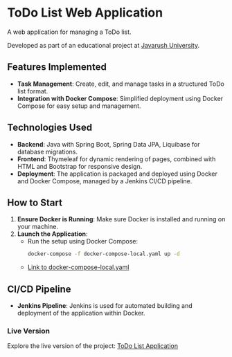 # ToDo List Web Application

A web application for managing a ToDo list.

Developed as part of an educational project at [Javarush University](https://javarush.com/university).

## Features Implemented

- **Task Management**: Create, edit, and manage tasks in a structured ToDo list format.
- **Integration with Docker Compose**: Simplified deployment using Docker Compose for easy setup and management.

## Technologies Used

- **Backend**: Java with Spring Boot, Spring Data JPA, Liquibase for database migrations.
- **Frontend**: Thymeleaf for dynamic rendering of pages, combined with HTML and Bootstrap for responsive design.
- **Deployment**: The application is packaged and deployed using Docker and Docker Compose, managed by a Jenkins CI/CD pipeline.

## How to Start

1. **Ensure Docker is Running**: Make sure Docker is installed and running on your machine.
2. **Launch the Application**:
   - Run the setup using Docker Compose:
     ```bash
     docker-compose -f docker-compose-local.yaml up -d
     ```
   - [Link to docker-compose-local.yaml](./docker-compose-local.yaml)

## CI/CD Pipeline

- **Jenkins Pipeline**: Jenkins is used for automated building and deployment of the application within Docker.

### Live Version

Explore the live version of the project: [ToDo List Application](https://todo-list.shubchynskyi.pp.ua/)
